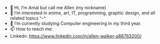 - 👋 Hi, I’m Amal but call me Allen (my nickname)
- 👀 I’m interested in anime, art, IT, programming, graphic design, and all related topics ^-^
- 🌱 I’m currently studying Computer engineering in my third year.
- 📫 How to reach me:
- Linkedn: https://www.linkedin.com/in/allen-walker-a88763200/

